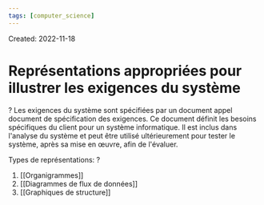 ```yaml
---
tags: [computer_science] 
---
```

Created: 2022-11-18

# Représentations appropriées pour illustrer les exigences du système
?
Les exigences du système sont spécifiées par un document appel document de spécification des exigences. Ce document définit les besoins spécifiques du client pour un système informatique. Il est inclus dans l'analyse du système et peut être utilisé ultérieurement pour tester le système, après sa mise en œuvre, afin de l'évaluer.
<!--SR:!2023-11-20,83,210-->

Types de représentations:
?
1. [[Organigrammes]]
2. [[Diagrammes de flux de données]]
3. [[Graphiques de structure]]
<!--SR:!2023-09-21,144,190-->